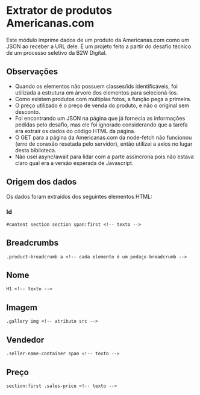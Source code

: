 # Extrator de produtos Americanas.com

Este módulo imprime dados de um produto da Americanas.com como um JSON ao receber a URL dele.
É um projeto feito a partir do desafio técnico de um processo seletivo da B2W Digital.

## Observações

- Quando os elementos não possuem classes/ids identificáveis, foi utilizada a estrutura em árvore dos elementos para selecioná-los.
- Como existem produtos com múltiplas fotos, a função pega a primeira.
- O preço utilizado é o preço de venda do produto, e não o original sem desconto.
- Foi encontrando um JSON na página que já fornecia as informações pedidas pelo desafio, mas ele foi ignorado considerando que a tarefa era extrair os dados do código HTML da página.
- O GET para a página da Americanas.com da node-fetch não funcionou (erro de conexão resetada pelo servidor), então utilizei a axios no lugar desta biblioteca.
- Não usei async/await para lidar com a parte assíncrona pois não estava claro qual era a versão esperada de Javascript.

## Origem dos dados
Os dados foram extraidos dos seguintes elementos HTML:

### Id
```
#content section section span:first <!-- texto -->
```

## Breadcrumbs
```
.product-breadcrumb a <!-- cada elemento é um pedaço breadcrumb -->
```

## Nome
```
H1 <!-- texto -->
```

## Imagem
```
.gallery img <!-- atributo src -->
```

## Vendedor
```
.seller-name-container span <!-- texto -->
```

## Preço
```
section:first .sales-price <!-- texto -->
```